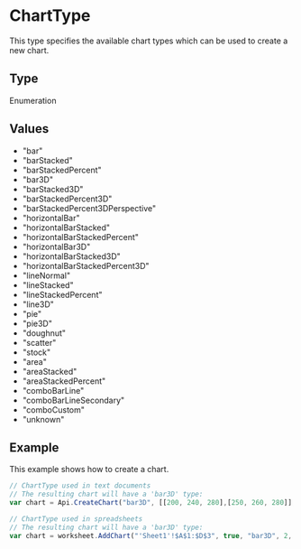 # ChartType

This type specifies the available chart types which can be used to create a new chart.

## Type

Enumeration

## Values

- "bar"
- "barStacked"
- "barStackedPercent"
- "bar3D"
- "barStacked3D"
- "barStackedPercent3D"
- "barStackedPercent3DPerspective"
- "horizontalBar"
- "horizontalBarStacked"
- "horizontalBarStackedPercent"
- "horizontalBar3D"
- "horizontalBarStacked3D"
- "horizontalBarStackedPercent3D"
- "lineNormal"
- "lineStacked"
- "lineStackedPercent"
- "line3D"
- "pie"
- "pie3D"
- "doughnut"
- "scatter"
- "stock"
- "area"
- "areaStacked"
- "areaStackedPercent"
- "comboBarLine"
- "comboBarLineSecondary"
- "comboCustom"
- "unknown"


## Example

This example shows how to create a chart.

```javascript editor-
// ChartType used in text documents
// The resulting chart will have a 'bar3D' type:
var chart = Api.CreateChart("bar3D", [[200, 240, 280],[250, 260, 280]], ["Projected Revenue", "Estimated Costs"], [2014, 2015, 2016], 4051300, 2347595, 24);

// ChartType used in spreadsheets
// The resulting chart will have a 'bar3D' type:
var chart = worksheet.AddChart("'Sheet1'!$A$1:$D$3", true, "bar3D", 2, 100 * 36000, 70 * 36000, 0, 2 * 36000, 7, 3 * 36000);
```
